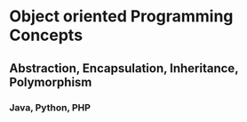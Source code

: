 # Object oriented Programming Concepts

## Abstraction, Encapsulation, Inheritance, Polymorphism

### Java, Python, PHP